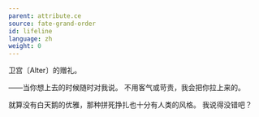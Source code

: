 ```yaml
---
parent: attribute.ce
source: fate-grand-order
id: lifeline
language: zh
weight: 0
---
```


卫宫〔Alter〕的赠礼。

——当你想上去的时候随时对我说。
不用客气或苛责，我会把你拉上来的。

就算没有白天鹅的优雅，那种拼死挣扎也十分有人类的风格。
我说得没错吧？
